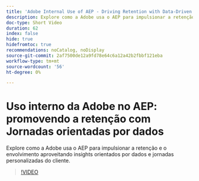 ```yaml
---
title: 'Adobe Internal Use of AEP - Driving Retention with Data-Driven Jornada (Uso interno da: promovendo a retenção com  orientadas por dados)'
description: Explore como a Adobe usa o AEP para impulsionar a retenção e o envolvimento aproveitando insights orientados por dados e jornadas personalizadas do cliente.
doc-type: Short Video
duration: 62
index: false
hide: true
hidefromtoc: true
recommendations: noCatalog, noDisplay
source-git-commit: 2af7500de12a9fd78e64c6a12a42b2fbbf121eba
workflow-type: tm+mt
source-wordcount: '56'
ht-degree: 0%

---
```



# Uso interno da Adobe no AEP: promovendo a retenção com Jornadas orientadas por dados

Explore como a Adobe usa o AEP para impulsionar a retenção e o envolvimento aproveitando insights orientados por dados e jornadas personalizadas do cliente.

<!-- 62_S655_3442541_61_adobes-internal-use-of-aep-driving-retention-with-datadriven-journeys -->
>[!VIDEO](https://video.tv.adobe.com/v/3458264/?learn=on&enablevpops=true)

